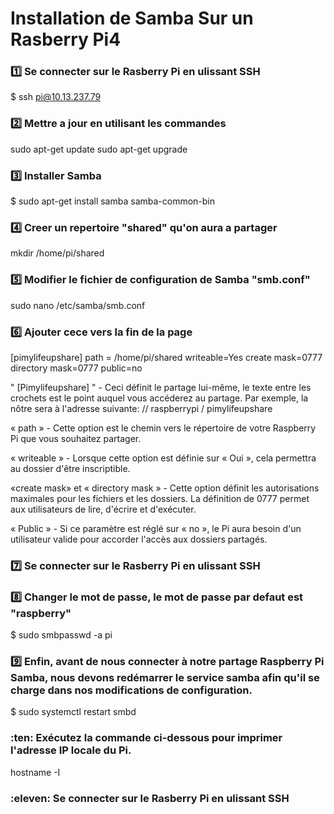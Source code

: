 # Installation de Samba Sur un Rasberry Pi4

### :one: Se connecter sur le Rasberry Pi en ulissant SSH

$ ssh pi@10.13.237.79

### :two: Mettre a jour en utilisant les commandes

sudo apt-get update
sudo apt-get upgrade

### :three: Installer Samba

$ sudo apt-get install samba samba-common-bin

### :four: Creer un repertoire "shared" qu'on aura a partager

mkdir /home/pi/shared

### :five: Modifier le fichier de configuration de Samba "smb.conf"

sudo nano /etc/samba/smb.conf

### :six: Ajouter cece vers la fin de la page

[pimylifeupshare]
path = /home/pi/shared
writeable=Yes
create mask=0777
directory mask=0777
public=no


" [Pimylifeupshare] " - Ceci définit le partage lui-même, le texte entre les crochets est le point auquel vous accéderez au partage. Par exemple, la nôtre sera à l'adresse suivante: // raspberrypi / pimylifeupshare

« path » - Cette option est le chemin vers le répertoire de votre Raspberry Pi que vous souhaitez partager.

« writeable » - Lorsque cette option est définie sur « Oui », cela permettra au dossier d'être inscriptible.

«create mask» et « directory mask » - Cette option définit les autorisations maximales pour les fichiers et les dossiers. La définition de 0777 permet aux utilisateurs de lire, d'écrire et d'exécuter.

« Public » - Si ce paramètre est réglé sur « no », le Pi aura besoin d'un utilisateur valide pour accorder l'accès aux dossiers partagés.

### :seven: Se connecter sur le Rasberry Pi en ulissant SSH

### :eight: Changer le mot de passe, le mot de passe par defaut est "raspberry"

$ sudo smbpasswd -a pi

### :nine:  Enfin, avant de nous connecter à notre partage Raspberry Pi Samba, nous devons redémarrer le service samba afin qu'il se charge dans nos modifications de configuration.

$ sudo systemctl restart smbd

### :ten: Exécutez la commande ci-dessous pour imprimer l'adresse IP locale du Pi.
hostname -I

### :eleven: Se connecter sur le Rasberry Pi en ulissant SSH



